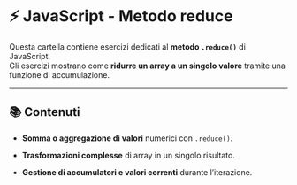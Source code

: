# ⚡ JavaScript - Metodo reduce

Questa cartella contiene esercizi dedicati al **metodo `.reduce()`** di JavaScript.  
Gli esercizi mostrano come **ridurre un array a un singolo valore** tramite una funzione di accumulazione.

---

## 📚 Contenuti

- **Somma o aggregazione di valori** numerici con `.reduce()`.  

- **Trasformazioni complesse** di array in un singolo risultato.
  
- **Gestione di accumulatori e valori correnti** durante l’iterazione.  